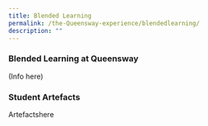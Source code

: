 ```yaml
---
title: Blended Learning
permalink: /the-Queensway-experience/blendedlearning/
description: ""
---
```


### Blended Learning at Queensway
(Info here)

### Student Artefacts

Artefactshere